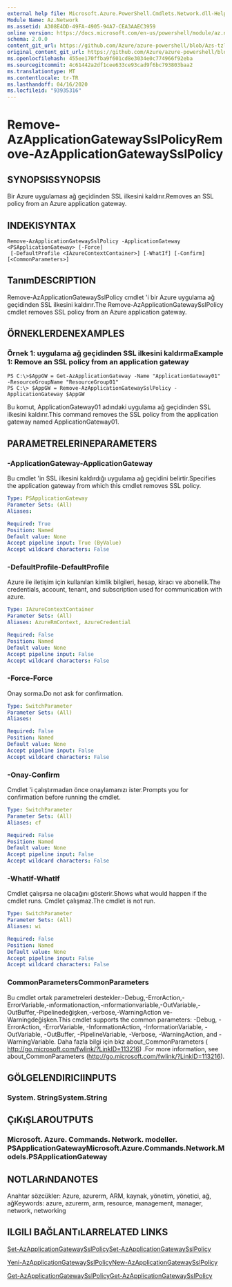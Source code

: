 ```yaml
---
external help file: Microsoft.Azure.PowerShell.Cmdlets.Network.dll-Help.xml
Module Name: Az.Network
ms.assetid: A308E4DD-49FA-4905-94A7-CEA3AAEC3959
online version: https://docs.microsoft.com/en-us/powershell/module/az.network/remove-azapplicationgatewaysslpolicy
schema: 2.0.0
content_git_url: https://github.com/Azure/azure-powershell/blob/Azs-tzl/src/Network/Network/help/Remove-AzApplicationGatewaySslPolicy.md
original_content_git_url: https://github.com/Azure/azure-powershell/blob/Azs-tzl/src/Network/Network/help/Remove-AzApplicationGatewaySslPolicy.md
ms.openlocfilehash: 455ee170ffba9f601cd8e3034e0c774966f92eba
ms.sourcegitcommit: 4c61442a2df1cee633ce93cad9f6bc793803baa2
ms.translationtype: MT
ms.contentlocale: tr-TR
ms.lasthandoff: 04/16/2020
ms.locfileid: "93935316"
---
```

# <span data-ttu-id="4e6b1-101">Remove-AzApplicationGatewaySslPolicy</span><span class="sxs-lookup"><span data-stu-id="4e6b1-101">Remove-AzApplicationGatewaySslPolicy</span></span>

## <span data-ttu-id="4e6b1-102">SYNOPSIS</span><span class="sxs-lookup"><span data-stu-id="4e6b1-102">SYNOPSIS</span></span>
<span data-ttu-id="4e6b1-103">Bir Azure uygulaması ağ geçidinden SSL ilkesini kaldırır.</span><span class="sxs-lookup"><span data-stu-id="4e6b1-103">Removes an SSL policy from an Azure application gateway.</span></span>

## <span data-ttu-id="4e6b1-104">INDEKI</span><span class="sxs-lookup"><span data-stu-id="4e6b1-104">SYNTAX</span></span>

```
Remove-AzApplicationGatewaySslPolicy -ApplicationGateway <PSApplicationGateway> [-Force]
 [-DefaultProfile <IAzureContextContainer>] [-WhatIf] [-Confirm] [<CommonParameters>]
```

## <span data-ttu-id="4e6b1-105">Tanım</span><span class="sxs-lookup"><span data-stu-id="4e6b1-105">DESCRIPTION</span></span>
<span data-ttu-id="4e6b1-106">Remove-AzApplicationGatewaySslPolicy cmdlet 'i bir Azure uygulama ağ geçidinden SSL ilkesini kaldırır.</span><span class="sxs-lookup"><span data-stu-id="4e6b1-106">The Remove-AzApplicationGatewaySslPolicy cmdlet removes SSL policy from an Azure application gateway.</span></span>

## <span data-ttu-id="4e6b1-107">ÖRNEKLERDEN</span><span class="sxs-lookup"><span data-stu-id="4e6b1-107">EXAMPLES</span></span>

### <span data-ttu-id="4e6b1-108">Örnek 1: uygulama ağ geçidinden SSL ilkesini kaldırma</span><span class="sxs-lookup"><span data-stu-id="4e6b1-108">Example 1: Remove an SSL policy from an application gateway</span></span>
```
PS C:\>$AppGW = Get-AzApplicationGateway -Name "ApplicationGateway01" -ResourceGroupName "ResourceGroup01"
PS C:\> $AppGW = Remove-AzApplicationGatewaySslPolicy -ApplicationGateway $AppGW
```

<span data-ttu-id="4e6b1-109">Bu komut, ApplicationGateway01 adındaki uygulama ağ geçidinden SSL ilkesini kaldırır.</span><span class="sxs-lookup"><span data-stu-id="4e6b1-109">This command removes the SSL policy from the application gateway named ApplicationGateway01.</span></span>

## <span data-ttu-id="4e6b1-110">PARAMETRELERINE</span><span class="sxs-lookup"><span data-stu-id="4e6b1-110">PARAMETERS</span></span>

### <span data-ttu-id="4e6b1-111">-ApplicationGateway</span><span class="sxs-lookup"><span data-stu-id="4e6b1-111">-ApplicationGateway</span></span>
<span data-ttu-id="4e6b1-112">Bu cmdlet 'in SSL ilkesini kaldırdığı uygulama ağ geçidini belirtir.</span><span class="sxs-lookup"><span data-stu-id="4e6b1-112">Specifies the application gateway from which this cmdlet removes SSL policy.</span></span>

```yaml
Type: PSApplicationGateway
Parameter Sets: (All)
Aliases: 

Required: True
Position: Named
Default value: None
Accept pipeline input: True (ByValue)
Accept wildcard characters: False
```

### <span data-ttu-id="4e6b1-113">-DefaultProfile</span><span class="sxs-lookup"><span data-stu-id="4e6b1-113">-DefaultProfile</span></span>
<span data-ttu-id="4e6b1-114">Azure ile iletişim için kullanılan kimlik bilgileri, hesap, kiracı ve abonelik.</span><span class="sxs-lookup"><span data-stu-id="4e6b1-114">The credentials, account, tenant, and subscription used for communication with azure.</span></span>

```yaml
Type: IAzureContextContainer
Parameter Sets: (All)
Aliases: AzureRmContext, AzureCredential

Required: False
Position: Named
Default value: None
Accept pipeline input: False
Accept wildcard characters: False
```

### <span data-ttu-id="4e6b1-115">-Force</span><span class="sxs-lookup"><span data-stu-id="4e6b1-115">-Force</span></span>
<span data-ttu-id="4e6b1-116">Onay sorma.</span><span class="sxs-lookup"><span data-stu-id="4e6b1-116">Do not ask for confirmation.</span></span>

```yaml
Type: SwitchParameter
Parameter Sets: (All)
Aliases: 

Required: False
Position: Named
Default value: None
Accept pipeline input: False
Accept wildcard characters: False
```

### <span data-ttu-id="4e6b1-117">-Onay</span><span class="sxs-lookup"><span data-stu-id="4e6b1-117">-Confirm</span></span>
<span data-ttu-id="4e6b1-118">Cmdlet 'i çalıştırmadan önce onaylamanızı ister.</span><span class="sxs-lookup"><span data-stu-id="4e6b1-118">Prompts you for confirmation before running the cmdlet.</span></span>

```yaml
Type: SwitchParameter
Parameter Sets: (All)
Aliases: cf

Required: False
Position: Named
Default value: None
Accept pipeline input: False
Accept wildcard characters: False
```

### <span data-ttu-id="4e6b1-119">-WhatIf</span><span class="sxs-lookup"><span data-stu-id="4e6b1-119">-WhatIf</span></span>
<span data-ttu-id="4e6b1-120">Cmdlet çalışırsa ne olacağını gösterir.</span><span class="sxs-lookup"><span data-stu-id="4e6b1-120">Shows what would happen if the cmdlet runs.</span></span>
<span data-ttu-id="4e6b1-121">Cmdlet çalışmaz.</span><span class="sxs-lookup"><span data-stu-id="4e6b1-121">The cmdlet is not run.</span></span>

```yaml
Type: SwitchParameter
Parameter Sets: (All)
Aliases: wi

Required: False
Position: Named
Default value: None
Accept pipeline input: False
Accept wildcard characters: False
```

### <span data-ttu-id="4e6b1-122">CommonParameters</span><span class="sxs-lookup"><span data-stu-id="4e6b1-122">CommonParameters</span></span>
<span data-ttu-id="4e6b1-123">Bu cmdlet ortak parametreleri destekler:-Debug,-ErrorAction,-ErrorVariable,-ınformationaction,-ınformationvariable,-OutVariable,-OutBuffer,-Pipelinedeğişken,-verbose,-WarningAction ve-Warningdeğişken.</span><span class="sxs-lookup"><span data-stu-id="4e6b1-123">This cmdlet supports the common parameters: -Debug, -ErrorAction, -ErrorVariable, -InformationAction, -InformationVariable, -OutVariable, -OutBuffer, -PipelineVariable, -Verbose, -WarningAction, and -WarningVariable.</span></span> <span data-ttu-id="4e6b1-124">Daha fazla bilgi için bkz about_CommonParameters ( http://go.microsoft.com/fwlink/?LinkID=113216) .</span><span class="sxs-lookup"><span data-stu-id="4e6b1-124">For more information, see about_CommonParameters (http://go.microsoft.com/fwlink/?LinkID=113216).</span></span>

## <span data-ttu-id="4e6b1-125">GÖLGELENDIRICI</span><span class="sxs-lookup"><span data-stu-id="4e6b1-125">INPUTS</span></span>

### <span data-ttu-id="4e6b1-126">System. String</span><span class="sxs-lookup"><span data-stu-id="4e6b1-126">System.String</span></span>

## <span data-ttu-id="4e6b1-127">ÇıKıŞLAR</span><span class="sxs-lookup"><span data-stu-id="4e6b1-127">OUTPUTS</span></span>

### <span data-ttu-id="4e6b1-128">Microsoft. Azure. Commands. Network. modeller. PSApplicationGateway</span><span class="sxs-lookup"><span data-stu-id="4e6b1-128">Microsoft.Azure.Commands.Network.Models.PSApplicationGateway</span></span>

## <span data-ttu-id="4e6b1-129">NOTLARıNDA</span><span class="sxs-lookup"><span data-stu-id="4e6b1-129">NOTES</span></span>
<span data-ttu-id="4e6b1-130">Anahtar sözcükler: Azure, azurerm, ARM, kaynak, yönetim, yönetici, ağ, ağ</span><span class="sxs-lookup"><span data-stu-id="4e6b1-130">Keywords: azure, azurerm, arm, resource, management, manager, network, networking</span></span>

## <span data-ttu-id="4e6b1-131">ILGILI BAĞLANTıLAR</span><span class="sxs-lookup"><span data-stu-id="4e6b1-131">RELATED LINKS</span></span>

[<span data-ttu-id="4e6b1-132">Set-AzApplicationGatewaySslPolicy</span><span class="sxs-lookup"><span data-stu-id="4e6b1-132">Set-AzApplicationGatewaySslPolicy</span></span>](./Set-AzApplicationGatewaySslPolicy.md)

[<span data-ttu-id="4e6b1-133">Yeni-AzApplicationGatewaySslPolicy</span><span class="sxs-lookup"><span data-stu-id="4e6b1-133">New-AzApplicationGatewaySslPolicy</span></span>](./New-AzApplicationGatewaySslPolicy.md)

[<span data-ttu-id="4e6b1-134">Get-AzApplicationGatewaySslPolicy</span><span class="sxs-lookup"><span data-stu-id="4e6b1-134">Get-AzApplicationGatewaySslPolicy</span></span>](./Get-AzApplicationGatewaySslPolicy.md)

